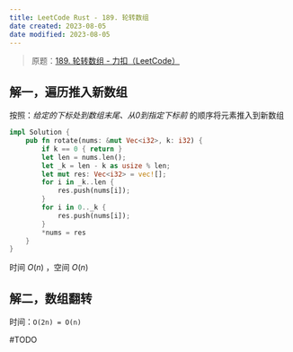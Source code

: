 ```yaml
---
title: LeetCode Rust - 189. 轮转数组
date created: 2023-08-05
date modified: 2023-08-05
---
```


> 原题：[189. 轮转数组 - 力扣（LeetCode）](https://leetcode.cn/problems/rotate-array/description/)

## 解一，遍历推入新数组

按照：_给定的下标处到数组末尾、从0到指定下标前_ 的顺序将元素推入到新数组

```rust
impl Solution {
    pub fn rotate(nums: &mut Vec<i32>, k: i32) {
        if k == 0 { return }
        let len = nums.len();
        let _k = len - k as usize % len;
        let mut res: Vec<i32> = vec![];
        for i in _k..len {
            res.push(nums[i]);
        }
        for i in 0.._k {
            res.push(nums[i]);
        }
        *nums = res
    }
}
```

时间 $O(n)$ ，空间 $O(n)$

## 解二，数组翻转

时间：`O(2n) = O(n)`

#TODO 
